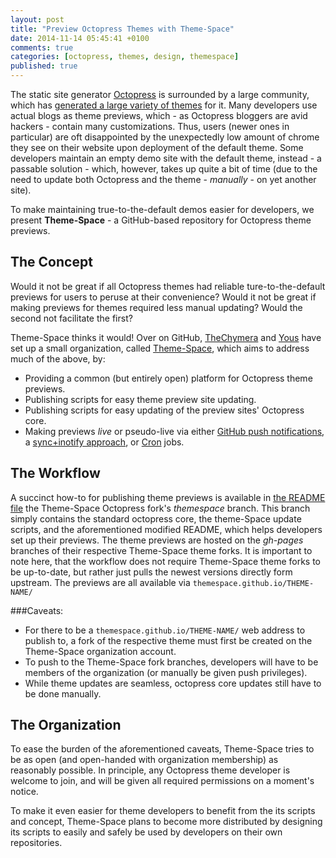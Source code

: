 ```yaml
---
layout: post
title: "Preview Octopress Themes with Theme-Space"
date: 2014-11-14 05:45:41 +0100
comments: true
categories: [octopress, themes, design, themespace]
published: true
---
```


The static site generator [Octopress](http://octopress.org/) is surrounded by a large community, which has [generated a large variety of themes](https://github.com/imathis/octopress/wiki/3rd-Party-Octopress-Themes) for it.
Many developers use actual blogs as theme previews, which - as Octopress bloggers are avid hackers - contain many customizations.
Thus, users (newer ones in particular) are oft disappointed by the unexpectedly low amount of chrome they see on their website upon deployment of the default theme.
Some developers maintain an empty demo site with the default theme, instead - a passable solution - which, however, takes up quite a bit of time (due to the need to update both Octopress and the theme - *manually* - on yet another site).

To make maintaining true-to-the-default demos easier for developers, we present **Theme-Space** - a GitHub-based repository for Octopress theme previews.

<!-- more -->

## The Concept

Would it not be great if all Octopress themes had reliable ture-to-the-default previews for users to peruse at their convenience?
Would it not be great if making previews for themes required less manual updating?
Would the second not facilitate the first?

Theme-Space thinks it would!
Over on GitHub, [TheChymera](https://github.com/TheChymera) and [Yous](https://github.com/yous) have set up a small organization, called [Theme-Space](https://github.com/themespace), which aims to address much of the above, by:

* Providing a common (but entirely open) platform for Octopress theme previews.
* Publishing scripts for easy theme preview site updating.
* Publishing scripts for easy updating of the preview sites' Octopress core.
* Making previews *live* or pseudo-live via either [GitHub push notifications](https://help.github.com/articles/receiving-email-notifications-for-pushes-to-a-repository/), a [sync+inotify approach](http://chymeric.eu/blog/2014/10/17/remote-octopress-blogging/), or [Cron](http://en.wikipedia.org/wiki/Cron) jobs.

## The Workflow

A succinct how-to for publishing theme previews is available in [the README file](https://github.com/themespace/octopress) the Theme-Space Octopress fork's *themespace* branch.
This branch simply contains the standard octopress core, the theme-Space update scripts, and the aforementioned modified README, which helps developers set up their previews.
The theme previews are hosted on the *gh-pages* branches of their respective Theme-Space theme forks.
It is important to note here, that the workflow does not require Theme-Space theme forks to be up-to-date, but rather just pulls the newest versions directly form upstream.
The previews are all available via `themespace.github.io/THEME-NAME/`

###Caveats:

* For there to be a `themespace.github.io/THEME-NAME/` web address to publish to, a fork of the respective theme must first be created on the Theme-Space organization account.
* To push to the Theme-Space fork branches, developers will have to be members of the organization (or manually be given push privileges).
* While theme updates are seamless, octopress core updates still have to be done manually.

## The Organization

To ease the burden of the aforementioned caveats, Theme-Space tries to be as open (and open-handed with organization membership) as reasonably possible.
In principle, any Octopress theme developer is welcome to join, and will be given all required permissions on a moment's notice.

To make it even easier for theme developers to benefit from the its scripts and concept, Theme-Space plans to become more distributed by designing its scripts to easily and safely be used by developers on their own repositories.
